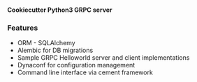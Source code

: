 #### Cookiecutter Python3 GRPC server

### Features
* ORM - SQLAlchemy
* Alembic for DB migrations
* Sample GRPC Helloworld server and client implementations
* Dynaconf for configuration management
* Command line interface via cement framework

